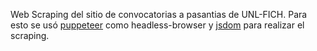 Web Scraping del sitio de convocatorias a pasantias de UNL-FICH. Para esto se usó [puppeteer](https://www.npmjs.com/package/puppeteer) como headless-browser y [jsdom](https://www.npmjs.com/package/jsdom) para realizar el scraping.
